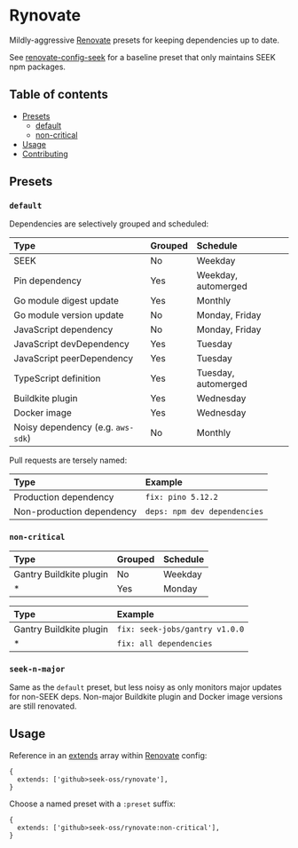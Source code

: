 # Rynovate

Mildly-aggressive [Renovate] presets for keeping dependencies up to date.

See [renovate-config-seek] for a baseline preset that only maintains SEEK npm packages.

[renovate]: https://renovatebot.com/
[renovate-config-seek]: https://github.com/seek-oss/renovate-config-seek

## Table of contents

- [Presets](#presets)
  - [default](#default)
  - [non-critical](#non-critical)
- [Usage](#usage)
- [Contributing](https://github.com/seek-oss/rynovate/blob/master/CONTRIBUTING.md)

## Presets

### `default`

Dependencies are selectively grouped and scheduled:

| Type                              | Grouped | Schedule            |
| :-------------------------------- | :------ | :------------------ |
| SEEK                              | No      | Weekday             |
| Pin dependency                    | Yes     | Weekday, automerged |
| Go module digest update           | Yes     | Monthly             |
| Go module version update          | No      | Monday, Friday      |
| JavaScript dependency             | No      | Monday, Friday      |
| JavaScript devDependency          | Yes     | Tuesday             |
| JavaScript peerDependency         | Yes     | Tuesday             |
| TypeScript definition             | Yes     | Tuesday, automerged |
| Buildkite plugin                  | Yes     | Wednesday           |
| Docker image                      | Yes     | Wednesday           |
| Noisy dependency (e.g. `aws-sdk`) | No      | Monthly             |

Pull requests are tersely named:

| Type                      | Example                      |
| :------------------------ | :--------------------------- |
| Production dependency     | `fix: pino 5.12.2`           |
| Non-production dependency | `deps: npm dev dependencies` |

### `non-critical`

| Type                    | Grouped | Schedule |
| :---------------------- | :------ | :------- |
| Gantry Buildkite plugin | No      | Weekday  |
| \*                      | Yes     | Monday   |

| Type                    | Example                        |
| :---------------------- | :----------------------------- |
| Gantry Buildkite plugin | `fix: seek-jobs/gantry v1.0.0` |
| \*                      | `fix: all dependencies`        |

### `seek-n-major`

Same as the `default` preset, but less noisy as only monitors major updates for non-SEEK deps.
Non-major Buildkite plugin and Docker image versions are still renovated.

## Usage

Reference in an [extends] array within [Renovate] config:

[extends]: https://renovatebot.com/docs/configuration-options/#extends

```json5
{
  extends: ['github>seek-oss/rynovate'],
}
```

Choose a named preset with a `:preset` suffix:

```json5
{
  extends: ['github>seek-oss/rynovate:non-critical'],
}
```
